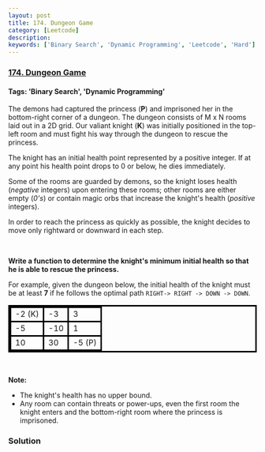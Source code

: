 ```yaml
---
layout: post
title: 174. Dungeon Game
category: [Leetcode]
description: 
keywords: ['Binary Search', 'Dynamic Programming', 'Leetcode', 'Hard']
---
```

### [174. Dungeon Game](https://leetcode.com/problems/dungeon-game)

#### Tags: 'Binary Search', 'Dynamic Programming'

<div class="content__u3I1 question-content__JfgR"><div><style type="text/css">table.dungeon, .dungeon th, .dungeon td {
  border:3px solid black;
}

 .dungeon th, .dungeon td {
    text-align: center;
    height: 70px;
    width: 70px;
}
</style>
<p>The demons had captured the princess (<strong>P</strong>) and imprisoned her in the bottom-right corner of a dungeon. The dungeon consists of M x N rooms laid out in a 2D grid. Our valiant knight (<strong>K</strong>) was initially positioned in the top-left room and must fight his way through the dungeon to rescue the princess.</p>
<p>The knight has an initial health point represented by a positive integer. If at any point his health point drops to 0 or below, he dies immediately.</p>
<p>Some of the rooms are guarded by demons, so the knight loses health (<em>negative</em> integers) upon entering these rooms; other rooms are either empty (<em>0's</em>) or contain magic orbs that increase the knight's health (<em>positive</em> integers).</p>
<p>In order to reach the princess as quickly as possible, the knight decides to move only rightward or downward in each step.</p>
<p> </p>
<p><strong>Write a function to determine the knight's minimum initial health so that he is able to rescue the princess.</strong></p>
<p>For example, given the dungeon below, the initial health of the knight must be at least <strong>7</strong> if he follows the optimal path <code>RIGHT-&gt; RIGHT -&gt; DOWN -&gt; DOWN</code>.</p>
<table class="dungeon">
<tbody>
<tr>
<td>-2 (K)</td>
<td>-3</td>
<td>3</td>
</tr>
<tr>
<td>-5</td>
<td>-10</td>
<td>1</td>
</tr>
<tr>
<td>10</td>
<td>30</td>
<td>-5 (P)</td>
</tr>
</tbody>
</table>
<p> </p>
<p><strong>Note:</strong></p>
<ul>
<li>The knight's health has no upper bound.</li>
<li>Any room can contain threats or power-ups, even the first room the knight enters and the bottom-right room where the princess is imprisoned.</li>
</ul>
</div></div>

### Solution
